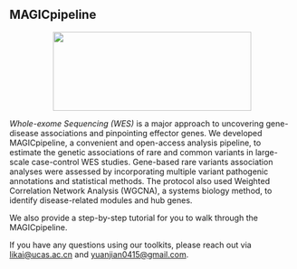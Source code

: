 ## MAGICpipeline ##

<div align=center>
<img src="https://github.com/sulab-wmu/MAGIC/blob/main/pic/MAGIC.jpg" width="350" height="140"/>
</div>

*Whole-exome Sequencing (WES)* is a major approach to uncovering gene-disease associations and pinpointing effector genes. We developed MAGICpipeline, a convenient and open-access analysis pipeline, to estimate the genetic associations of rare and common variants in large-scale case-control WES studies. Gene-based rare variants association analyses were assessed by incorporating multiple variant pathogenic annotations and statistical methods. The protocol also used Weighted Correlation Network Analysis (WGCNA), a systems biology method, to identify disease-related modules and hub genes.

We also provide a step-by-step tutorial for you to walk through the MAGICpipeline.

If you have any questions using our toolkits, please reach out via <likai@ucas.ac.cn> and <yuanjian0415@gmail.com>.
